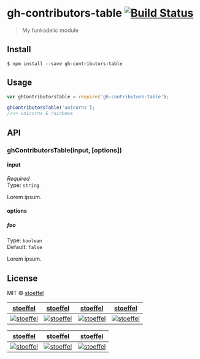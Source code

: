 # gh-contributors-table [![Build Status](https://travis-ci.org/stoeffel/gh-contributors-table.svg?branch=master)](https://travis-ci.org/stoeffel/gh-contributors-table)

> My funkadelic module


## Install

```
$ npm install --save gh-contributors-table
```


## Usage

```js
var ghContributorsTable = require('gh-contributors-table');

ghContributorsTable('unicorns');
//=> unicorns & rainbows
```


## API

### ghContributorsTable(input, [options])

#### input

*Required*  
Type: `string`

Lorem ipsum.

#### options

##### foo

Type: `boolean`  
Default: `false`

Lorem ipsum.


## License

MIT © [stoeffel](http://schtoeffel.ch)

 [stoeffel](https://github.com/stoeffel) | [stoeffel](https://github.com/stoeffel) | [stoeffel](https://github.com/stoeffel) | [stoeffel](https://github.com/stoeffel) 
:--:|:--:|:--:|:--:
 [![stoeffel](https://avatars.githubusercontent.com/u/1217681?v=3&s=80)](https://github.com/stoeffel) | [![stoeffel](https://avatars.githubusercontent.com/u/1217681?v=3&s=80)](https://github.com/stoeffel) | [![stoeffel](https://avatars.githubusercontent.com/u/1217681?v=3&s=80)](https://github.com/stoeffel) | [![stoeffel](https://avatars.githubusercontent.com/u/1217681?v=3&s=80)](https://github.com/stoeffel) 

 [stoeffel](https://github.com/stoeffel) | [stoeffel](https://github.com/stoeffel) | [stoeffel](https://github.com/stoeffel) 
:--:|:--:|:--:
 [![stoeffel](https://avatars.githubusercontent.com/u/1217681?v=3&s=80)](https://github.com/stoeffel) | [![stoeffel](https://avatars.githubusercontent.com/u/1217681?v=3&s=80)](https://github.com/stoeffel) | [![stoeffel](https://avatars.githubusercontent.com/u/1217681?v=3&s=80)](https://github.com/stoeffel) 